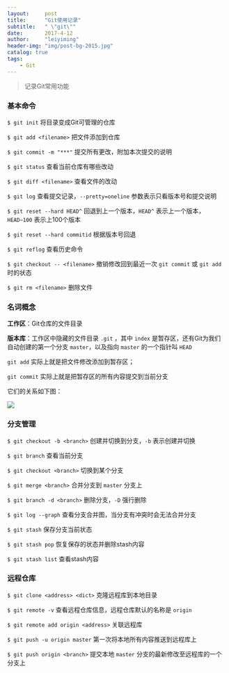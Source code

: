 ```yaml
---
layout:     post
title:      "Git使用记录"
subtitle:   " \"git\""
date:       2017-4-12
author:     "leiyiming"
header-img: "img/post-bg-2015.jpg"
catalog: true
tags:
    - Git
---
```


> 记录Git常用功能

### 基本命令

`$ git init`		将目录变成Git可管理的仓库

`$ git add <filename>`		把文件添加到仓库

`$ git commit -m "***"`		提交所有更改，附加本次提交的说明

`$ git status`		查看当前仓库有哪些改动

`$ git diff <filename>`		查看文件的改动

`$ git log`			查看提交记录，`--pretty=oneline` 参数表示只看版本号和提交说明

`$ git reset --hard HEAD^`	回退到上一个版本，`HEAD^` 表示上一个版本，`HEAD~100` 表示上100个版本

`$ git reset --hard commitid`	根据版本号回退

`$ git reflog`		查看历史命令

`$ git checkout -- <filename>`	撤销修改回到最近一次 `git commit` 或 `git add` 时的状态

`$ git rm <filename>`		删除文件

### 名词概念

**工作区**：Git仓库的文件目录

**版本库**：工作区中隐藏的文件目录 `.git` ，其中 `index` 是暂存区，还有Git为我们自动创建的第一个分支 `master`，以及指向 `master` 的一个指针叫 `HEAD`

`git add` 实际上就是把文件修改添加到暂存区；

`git commit` 实际上就是把暂存区的所有内容提交到当前分支

它们的关系如下图：

<img src="https://leiyiming.com/img/in-post/post-git/1.jpg"/>

### 分支管理

`$ git checkout -b <branch>`			创建并切换到分支，`-b` 表示创建并切换

`$ git branch`							查看当前分支

`$ git checkout <branch>`				切换到某个分支

`$ git merge <branch>`					合并分支到 `master` 分支上

`$ git branch -d <branch>`				删除分支，`-D` 强行删除

`$ git log --graph`						查看分支合并图，当分支有冲突时会无法合并分支

`$ git stash`							保存分支当前状态

`$ git stash pop`						恢复保存的状态并删除stash内容

`$ git stash list`						查看stash内容

### 远程仓库

`$ git clone <address> <dict>`			克隆远程库到本地目录

`$ git remote -v`						查看远程仓库信息，远程仓库默认的名称是 `origin`

`$ git remote add origin <address>`		关联远程库

`$ git push -u origin master`			第一次将本地所有内容推送到远程库上

`$ git push origin <branch>`			提交本地 `master` 分支的最新修改至远程库的一个分支上

